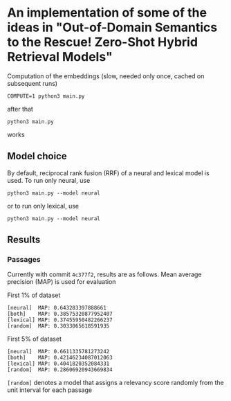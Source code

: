 # An implementation of some of the ideas in "Out-of-Domain Semantics to the Rescue! Zero-Shot Hybrid Retrieval Models"

Computation of the embeddings (slow, needed only once, cached on subsequent runs)
```
COMPUTE=1 python3 main.py
```
after that
```
python3 main.py
```
works

## Model choice

By default, reciprocal rank fusion (RRF) of a neural and lexical model is used. To run only neural, use
```
python3 main.py --model neural
```
or to run only lexical, use
```
python3 main.py --model neural
```

## Results

### Passages

Currently with commit `4c377f2`, results are as follows. Mean average precision (MAP) is used for evaluation

First 1% of dataset
```
[neural]  MAP: 0.643283397888661
[both]    MAP: 0.38575320877952407
[lexical] MAP: 0.37455950482266237
[random]  MAP: 0.3033065618591935
```

First 5% of dataset
```
[neural]  MAP: 0.6611335781273242
[both]    MAP: 0.42146234087012063
[lexical] MAP: 0.4041820352084331
[random]  MAP: 0.28606920943669834
```

`[random]` denotes a model that assigns a relevancy score randomly from the unit interval for each passage
